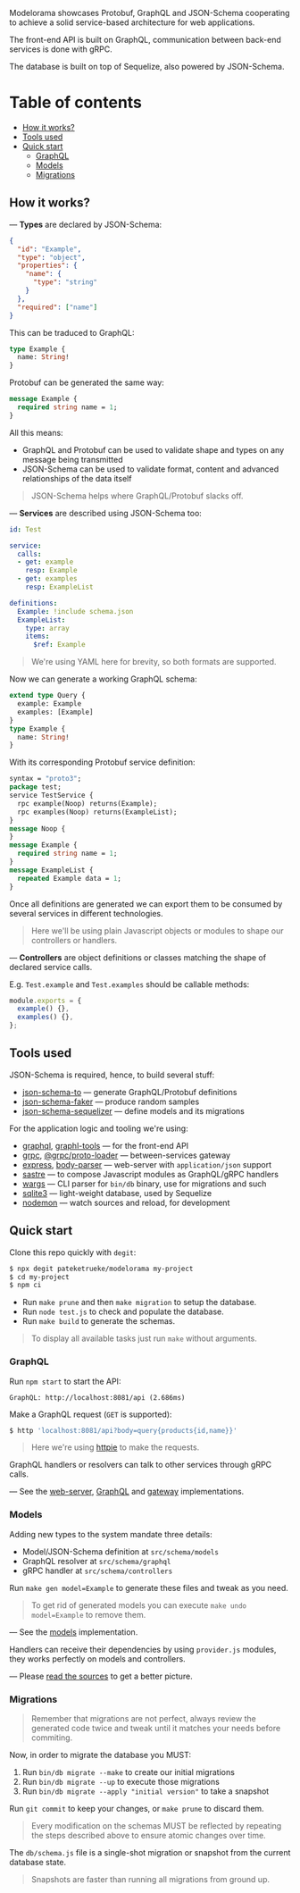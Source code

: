 Modelorama showcases Protobuf, GraphQL and JSON-Schema cooperating to achieve a solid service-based architecture for web applications.

The front-end API is built on GraphQL, communication between back-end services is done with gRPC.

The database is built on top of Sequelize, also powered by JSON-Schema.

# Table of contents

- [How it works?](#how-it-works)
- [Tools used](#tools-used)
- [Quick start](#quick-start)
  - [GraphQL](#graphql)
  - [Models](#models)
  - [Migrations](#migrations)

## How it works?

&mdash; **Types** are declared by JSON-Schema:

```json
{
  "id": "Example",
  "type": "object",
  "properties": {
    "name": {
      "type": "string"
    }
  },
  "required": ["name"]
}
```

This can be traduced to GraphQL:

```graphql
type Example {
  name: String!
}
```

Protobuf can be generated the same way:

```protobuf
message Example {
  required string name = 1;
}
```

All this means:

- GraphQL and Protobuf can be used to validate shape and types on any message being transmitted
- JSON-Schema can be used to validate format, content and advanced relationships of the data itself

> JSON-Schema helps where GraphQL/Protobuf slacks off.

&mdash; **Services** are described using JSON-Schema too:

```yaml
id: Test

service:
  calls:
  - get: example
    resp: Example
  - get: examples
    resp: ExampleList

definitions:
  Example: !include schema.json
  ExampleList:
    type: array
    items:
      $ref: Example
```

> We're using YAML here for brevity, so both formats are supported.

Now we can generate a working GraphQL schema:

```graphql
extend type Query {
  example: Example
  examples: [Example]
}
type Example {
  name: String!
}
```

With its corresponding Protobuf service definition:

```protobuf
syntax = "proto3";
package test;
service TestService {
  rpc example(Noop) returns(Example);
  rpc examples(Noop) returns(ExampleList);
}
message Noop {
}
message Example {
  required string name = 1;
}
message ExampleList {
  repeated Example data = 1;
}
```

Once all definitions are generated we can export them to be consumed by several services in different technologies.

> Here we'll be using plain Javascript objects or modules to shape our controllers or handlers.

&mdash; **Controllers** are object definitions or classes matching the shape of declared service calls.

E.g. `Test.example` and `Test.examples` should be callable methods:

```js
module.exports = {
  example() {},
  examples() {},
};
```

## Tools used

JSON-Schema is required, hence, to build several stuff:

- [json-schema-to](https://www.npmjs.com/package/json-schema-to) &mdash; generate GraphQL/Protobuf definitions
- [json-schema-faker](https://www.npmjs.com/package/json-schema-faker) &mdash; produce random samples
- [json-schema-sequelizer](https://www.npmjs.com/package/json-schema-sequelizer) &mdash; define models and its migrations

For the application logic and tooling we're using:

- [graphql](https://www.npmjs.com/package/graphql), [graphl-tools](https://www.npmjs.com/package/graphql-tools) &mdash; for the front-end API
- [grpc](https://www.npmjs.com/package/grpc), [@grpc/proto-loader](https://www.npmjs.com/package/@grpc/proto-loader) &mdash; between-services gateway
- [express](https://www.npmjs.com/package/body-parser),  [body-parser](https://www.npmjs.com/package/express) &mdash; web-server with `application/json` support
- [sastre](https://www.npmjs.com/package/sastre) &mdash; to compose Javascript modules as GraphQL/gRPC handlers
- [wargs](https://www.npmjs.com/package/wargs) &mdash; CLI parser for `bin/db` binary, use for migrations and such
- [sqlite3](https://www.npmjs.com/package/sqlite3) &mdash; light-weight database, used by Sequelize
- [nodemon](https://www.npmjs.com/package/nodemon) &mdash; watch sources and reload, for development

## Quick start

Clone this repo quickly with `degit`:

```bash
$ npx degit pateketrueke/modelorama my-project
$ cd my-project
$ npm ci
```

- Run `make prune` and then `make migration` to setup the database.
- Run `node test.js` to check and populate the database.
- Run `make build` to generate the schemas.

> To display all available tasks just run `make` without arguments.

### GraphQL

Run `npm start` to start the API:

```
GraphQL: http://localhost:8081/api (2.686ms)
```

Make a GraphQL request (`GET` is supported):

```bash
$ http 'localhost:8081/api?body=query{products{id,name}}'
```

> Here we're using [httpie](https://httpie.org/) to make the requests.

GraphQL handlers or resolvers can talk to other services through gRPC calls.

&mdash; See the [web-server](/blob/master/app.js), [GraphQL](/blob/master/src/helpers/graphql.js) and [gateway](/blob/master/src/helpers/grpc.js) implementations.

### Models

Adding new types to the system mandate three details:

- Model/JSON-Schema definition at `src/schema/models`
- GraphQL resolver at `src/schema/graphql`
- gRPC handler at `src/schema/controllers`

Run `make gen model=Example` to generate these files and tweak as you need.

> To get rid of generated models you can execute `make undo model=Example` to remove them.

&mdash; See the [models](/blob/master/src/helpers/models.js) implementation.

Handlers can receive their dependencies by using `provider.js` modules, they works perfectly on models and controllers.

&mdash; Please [read the sources](/blob/master/src/schema) to get a better picture.

### Migrations

> Remember that migrations are not perfect, always review the generated code twice and tweak until it matches your needs before commiting.

Now, in order to migrate the database you MUST:

1. Run `bin/db migrate --make` to create our initial migrations
2. Run `bin/db migrate --up` to execute those migrations
3. Run `bin/db migrate --apply "initial version"` to take a snapshot

Run `git commit` to keep your changes, or `make prune` to discard them.

> Every modification on the schemas MUST be reflected by repeating the steps described above to ensure atomic changes over time.

The `db/schema.js` file is a single-shot migration or snapshot from the current database state.

> Snapshots are faster than running all migrations from ground up.
